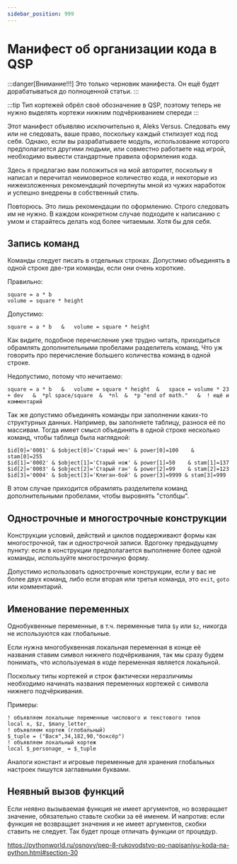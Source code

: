 ```yaml
---
sidebar_position: 999
---
```


# Манифест об организации кода в QSP

:::danger[Внимание!!!]
Это только черновик манифеста. Он ещё будет дорабатываться до полноценной статьи.
:::

:::tip
Тип кортежей обрёл своё обозначение в QSP, поэтому теперь не нужно выделять кортежи нижним подчёркиванием спереди
:::

Этот манифест объявляю исключительно я, Aleks Versus. Следовать ему или не следовать, ваше право, поскольку каждый стилизует код под себя. Однако, если вы разрабатываете модуль, использование которого предполагается другими людьми, или совместно работаете над игрой, необходимо вывести стандартные правила оформления кода.

Здесь я предлагаю вам положиться на мой авторитет, поскольку я написал и перечитал неимоверное количество кода, и некоторые из нижеизложенных рекомендаций почерпнуты мной из чужих наработок и успешно внедрены в собственный стиль.

Повторюсь. Это лишь рекомендации по оформлению. Строго следовать им не нужно. В каждом конкретном случае подходите к написанию с умом и старайтесь делать код более читаемым. Хотя бы для себя.

## Запись команд

Команды следует писать в отдельных строках. Допустимо объединять в одной строке две-три команды, если они очень короткие.

Правильно:

```qsp
square = a * b
volume = square * height
```

Допустимо:

```qsp
square = a * b   &   volume = square * height
```

Как видите, подобное перечисление уже трудно читать, приходиться обрамлять дополнительными пробелами разделитель команд. Что уж говорить про перечисление большего количества команд в одной строке.

Недопустимо, потому что нечитаемо:

```qsp
square = a * b   &   volume = square * height  &   space = volume * 23 + dev   &  *pl space/square  &  *nl  &  *p "end of math."   &  ! ещё и комментарий
```

Так же допустимо объединять команды при заполнении каких-то структурных данных. Например, вы заполняете таблицу, разнося её по массивам. Тогда имеет смысл объединять в одной строке несколько команд, чтобы таблица была наглядной:

```qsp
$id[0]='0001' & $object[0]='Старый меч' & power[0]=100    & stam[0]=255
$id[1]='0002' & $object[1]='Старый нож' & power[1]=50    & stam[1]=137
$id[2]='0003' & $object[2]='Старый ган' & power[2]=99    & stam[2]=123
$id[3]='0004' & $object[3]='Клиган-бой' & power[3]=9999 & stam[3]=999
```

В этом случае приходится обрамлять разделители команд дополнительными пробелами, чтобы выровнять "столбцы".

## Однострочные и многострочные конструкции

Конструкции условий, действий и циклов поддерживают формы как многострочной, так и однострочной записи. Вдогонку предыдущему пункту: если в конструкции предполагается выполнение более одной команды, используйте многострочную форму.

Допустимо использовать однострочные конструкции, если у вас не более двух команд, либо если вторая или третья команда, это `exit`, `goto` или комментарий.

## Именование переменных

Однобуквенные переменные, в т.ч. переменные типа `$y` или `$z`, никогда не используются как глобальные.

Если нужна многобуквенная локальная переменная в конце её названия ставим символ нижнего подчёркивания, так мы сразу будем понимать, что используемая в коде переменная является локальной.

Поскольку типы кортежей и строк фактически неразличимы необходимо начинать названия переменных кортежей с символа нижнего подчёркивания.

Примеры:

```qsp
! объявляем локальные переменные числового и текстового типов
local x, $z, $many_letter_
! объявляем кортеж (глобальный)
$_tuple = ("Вася",34,182,90,"боксёр")
! объявляем локальный кортеж
local $_personage_ = $_tuple
```

Аналоги констант и игровые переменные для хранения глобальных настроек пишутся заглавными буквами.

## Неявный вызов функций

Если неявно вызываемая функция не имеет аргументов, но возвращает значение, обязательно ставьте скобки за её именем. И напротив: если функция не возвращает значения и не имеет аргументов, скобки ставить не следует. Так будет проще отличать функции от процедур.

https://pythonworld.ru/osnovy/pep-8-rukovodstvo-po-napisaniyu-koda-na-python.html#section-30